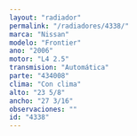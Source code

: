 ```yaml
---
layout: "radiador"
permalink: "/radiadores/4338/"
marca: "Nissan"
modelo: "Frontier"
ano: "2006"
motor: "L4 2.5"
transmision: "Automática"
parte: "434008"
clima: "Con clima"
alto: "23 5/8"
ancho: "27 3/16"
observaciones: ""
id: "4338"
---
```


